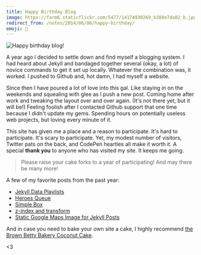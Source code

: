 ```yaml
---
title: Happy Birthday Blog
image: https://farm6.staticflickr.com/5477/14174930269_b388e7da02_b.jpg
redirect_from: /notes/2014/06/06/happy-birthday/
emoji: 🍰
---
```


<div class="photos">
<img src="https://farm6.staticflickr.com/5477/14174930269_b388e7da02_b.jpg" alt="Happy birthday blog!">
</div>

A year ago I decided to settle down and find myself a blogging system. I had heard about Jekyll and bandaged together several (okay, a lot) of novice commands to get it set up locally. Whatever the combination was, it worked. I pushed to Github and, hot damn, I had myself a website.

Since then I have poured a lot of love into this gal. Like staying in on the weekends and squealing with glee as I push a new post. Coming home after work and tweaking the layout over and over again. (It's not there yet, but it will be!) Feeling foolish after I contacted Github support that one time because I didn't update my gems. Spending hours on potentially useless web projects, but loving every minute of it.

This site has given me a place and a reason to participate. It's hard to participate. It's scary to participate. Yet, my modest number of visitors, Twitter pats on the back, and CodePen hearties all make it worth it. A special **thank you** to anyone who has visited my site. It keeps me going.

> Please raise your cake forks to a year of participating! And may there be many more!

A few of my favorite posts from the past year:

- [Jekyll Data Playlists]({{site.url}}/code/2014/03/23/jekyll-data-playlists/)
- [Heroes Queue](/code/2013/12/06/heroes-queue/)
- [Simple Box](/code/2013/12/04/simple-box/)
- [z-index and transform](/code/2014/01/01/z-index-and-transform/)
- [Static Google Maps Image for Jekyll Posts](/code/2013/09/06/google-maps-images-api-for-jekyll/)

And in case you need to bake your own site a cake, I highly recommend [the Brown Betty Bakery Coconut Cake](http://leitesculinaria.com/83362/recipes-brown-betty-bakery-coconut-cake.html).

<3
